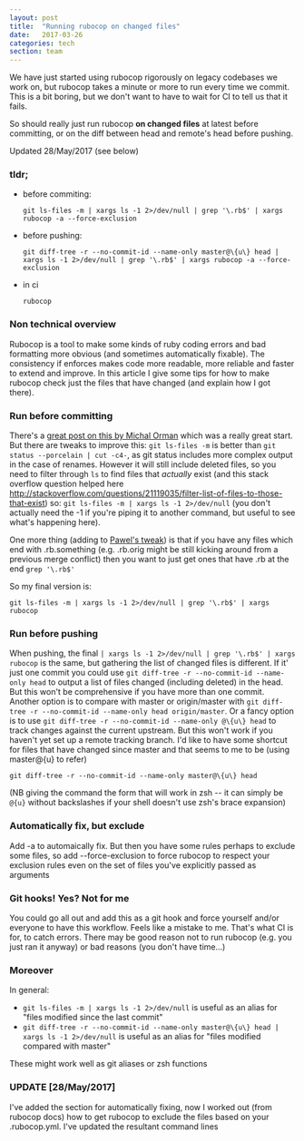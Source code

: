 ```yaml
---
layout: post
title:  "Running rubocop on changed files"
date:   2017-03-26
categories: tech
section: team
---
```


We have just started using rubocop rigorously on legacy codebases we work on, but rubocop takes a minute or more to run every time we commit. This is a bit boring, but we don't want to have to wait for CI to tell us that it fails.

So should really just run rubocop **on changed files** at latest before committing, or on the diff between head and
remote's head before pushing.

Updated 28/May/2017 (see below)

### tldr;

* before commiting:

      git ls-files -m | xargs ls -1 2>/dev/null | grep '\.rb$' | xargs rubocop -a --force-exclusion
* before pushing:

      git diff-tree -r --no-commit-id --name-only master@\{u\} head | xargs ls -1 2>/dev/null | grep '\.rb$' | xargs rubocop -a --force-exclusion
* in ci

      rubocop

### Non technical overview

Rubocop is a tool to make some kinds of ruby coding errors and bad formatting more obvious (and sometimes automatically fixable). The consistency if enforces makes code more readable, more reliable and faster to extend and improve. In this article I give some tips for how to make rubocop check just the files that have changed (and explain how I got there).

### Run before committing

There's a [great post on this by Michal Orman](http://michalorman.com/2013/12/run-rubocop-against-modified-files/)
which was a really great start. But there are tweaks to improve this:  `git ls-files -m` is better than `git status --porcelain | cut -c4-`, as git status includes more complex output in the case of renames. However it will still include deleted files, so you need to filter through `ls` to find files that *actually* exist (and this stack overflow question helped here http://stackoverflow.com/questions/21119035/filter-list-of-files-to-those-that-exist) so: `git ls-files -m | xargs ls -1 2>/dev/null` (you don't actually need the -1 if you're piping it to another command, but useful to see what's happening here).

One more thing (adding to [Pawel's tweak](http://michalorman.com/2013/12/run-rubocop-against-modified-files/#comment-3096557836)) is that if you have any files which end with .rb.something (e.g. .rb.orig might be still kicking around from a previous merge conflict) then you want to just get ones that have .rb at the end `grep '\.rb$'`

So my final version is:

    git ls-files -m | xargs ls -1 2>/dev/null | grep '\.rb$' | xargs rubocop

### Run before pushing

When pushing, the final `| xargs ls -1 2>/dev/null | grep '\.rb$' | xargs rubocop` is the same, but gathering the list of changed files is different. If it' just one commit you could use `git diff-tree -r --no-commit-id --name-only head` to output a list of files changed (including deleted) in the head. But this won't be comprehensive if you have more than one commit. Another option is to compare with master or origin/master with `git diff-tree -r --no-commit-id --name-only head origin/master`. Or a fancy option is to use `git diff-tree -r --no-commit-id --name-only @\{u\} head` to track changes against the current upstream. But this won't work if you haven't yet set up a remote tracking branch. I'd like to have some shortcut for files that have changed since master and that seems to me to be (using master@\{u\} to refer)

    git diff-tree -r --no-commit-id --name-only master@\{u\} head

(NB giving the command the form that will work in zsh -- it can simply be `@{u}` without backslashes if your shell doesn't use zsh's brace expansion)

### Automatically fix, but exclude

Add -a to automaically fix. But then you have some rules perhaps to exclude some files, so add --force-exclusion to
force rubocop to respect your exclusion rules even on the set of files you've explicitly passed as arguments

### Git hooks! Yes? Not for me

You could go all out and add this as a git hook and force yourself and/or everyone to have this workflow. Feels like a mistake to me. That's what CI is for, to catch errors. There may be good reason not to run rubocop (e.g. you just ran it anyway) or bad reasons (you don't have time...)

### Moreover

In general:

* `git ls-files -m | xargs ls -1 2>/dev/null` is useful as an alias for "files modified since the last commit"
* `git diff-tree -r --no-commit-id --name-only master@\{u\} head | xargs ls -1 2>/dev/null` is useful as an alias for "files modified compared with master"

These might work well as git aliases or zsh functions

### UPDATE [28/May/2017]

I've added the section for automatically fixing, now I worked out (from rubocop docs) how to get rubocop to exclude
the files based on your .rubocop.yml. I've updated the resultant command lines

